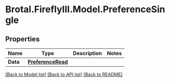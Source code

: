 # Brotal.FireflyIII.Model.PreferenceSingle

## Properties

Name | Type | Description | Notes
------------ | ------------- | ------------- | -------------
**Data** | [**PreferenceRead**](PreferenceRead.md) |  | 

[[Back to Model list]](../../README.md#documentation-for-models) [[Back to API list]](../../README.md#documentation-for-api-endpoints) [[Back to README]](../../README.md)

